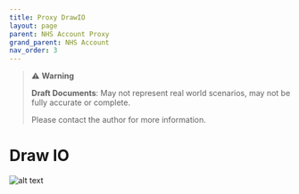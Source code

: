 ```yaml
---
title: Proxy DrawIO
layout: page
parent: NHS Account Proxy
grand_parent: NHS Account
nav_order: 3
---
```


> ⚠️ **Warning**
>  
> **Draft Documents**: May not represent real world scenarios, may not be fully accurate or complete.
>
> Please contact the author for more information.
> 

# Draw IO

![alt text](/nhs-account/nhs-proxy/nhs-proxy.svg)
